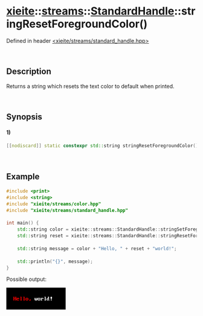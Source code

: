 # [xieite](../../../../../xieite.md)\:\:[streams](../../../../../streams.md)\:\:[StandardHandle](../../../standard_handle.md)\:\:stringResetForegroundColor\(\)
Defined in header [<xieite/streams/standard_handle.hpp>](../../../../../../include/xieite/streams/standard_handle.hpp)

&nbsp;

## Description
Returns a string which resets the text color to default when printed.

&nbsp;

## Synopsis
#### 1)
```cpp
[[nodiscard]] static constexpr std::string stringResetForegroundColor() noexcept;
```

&nbsp;

## Example
```cpp
#include <print>
#include <string>
#include "xieite/streams/color.hpp"
#include "xieite/streams/standard_handle.hpp"

int main() {
    std::string color = xieite::streams::StandardHandle::stringSetForegroundColor(xieite::streams::Color<3>(255, 0, 0));
    std::string reset = xieite::streams::StandardHandle::stringResetForegroundColor();

    std::string message = color + "Hello, " + reset + "world!";

    std::println("{}", message);
}
```
Possible output:

![image](./reset_foreground_color.png)
